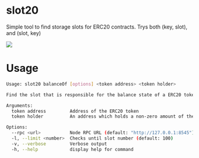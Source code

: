 # slot20
Simple tool to find storage slots for ERC20 contracts. Trys both (key, slot), and (slot, key)

![](https://i.imgur.com/MpdgEmw.gif)

# Usage

```bash
Usage: slot20 balanceOf [options] <token address> <token holder>

Find the slot that is responsible for the balance state of a ERC20 token

Arguments:
  token address         Address of the ERC20 token
  token holder          An address which holds a non-zero amount of the ERC20 token

Options:
  --rpc <url>           Node RPC URL (default: "http://127.0.0.1:8545")
  -l, --limit <number>  Checks until slot number (default: 100)
  -v, --verbose         Verbose output
  -h, --help            display help for command
```